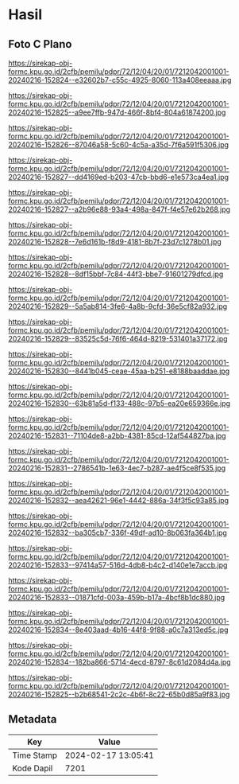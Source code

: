 # Hasil

## Foto C Plano

https://sirekap-obj-formc.kpu.go.id/2cfb/pemilu/pdpr/72/12/04/20/01/7212042001001-20240216-152824--e32602b7-c55c-4925-8060-113a408eeaaa.jpg

https://sirekap-obj-formc.kpu.go.id/2cfb/pemilu/pdpr/72/12/04/20/01/7212042001001-20240216-152825--a9ee7ffb-947d-466f-8bf4-804a61874200.jpg

https://sirekap-obj-formc.kpu.go.id/2cfb/pemilu/pdpr/72/12/04/20/01/7212042001001-20240216-152826--87046a58-5c60-4c5a-a35d-7f6a591f5306.jpg

https://sirekap-obj-formc.kpu.go.id/2cfb/pemilu/pdpr/72/12/04/20/01/7212042001001-20240216-152827--dd4169ed-b203-47cb-bbd6-e1e573ca4ea1.jpg

https://sirekap-obj-formc.kpu.go.id/2cfb/pemilu/pdpr/72/12/04/20/01/7212042001001-20240216-152827--a2b96e88-93a4-498a-847f-f4e57e62b268.jpg

https://sirekap-obj-formc.kpu.go.id/2cfb/pemilu/pdpr/72/12/04/20/01/7212042001001-20240216-152828--7e6d161b-f8d9-4181-8b7f-23d7c1278b01.jpg

https://sirekap-obj-formc.kpu.go.id/2cfb/pemilu/pdpr/72/12/04/20/01/7212042001001-20240216-152828--8df15bbf-7c84-44f3-bbe7-91601279dfcd.jpg

https://sirekap-obj-formc.kpu.go.id/2cfb/pemilu/pdpr/72/12/04/20/01/7212042001001-20240216-152829--5a5ab814-3fe6-4a8b-9cfd-36e5cf82a932.jpg

https://sirekap-obj-formc.kpu.go.id/2cfb/pemilu/pdpr/72/12/04/20/01/7212042001001-20240216-152829--83525c5d-76f6-464d-8219-531401a37172.jpg

https://sirekap-obj-formc.kpu.go.id/2cfb/pemilu/pdpr/72/12/04/20/01/7212042001001-20240216-152830--8441b045-ceae-45aa-b251-e8188baaddae.jpg

https://sirekap-obj-formc.kpu.go.id/2cfb/pemilu/pdpr/72/12/04/20/01/7212042001001-20240216-152830--63b81a5d-f133-488c-97b5-ea20e659366e.jpg

https://sirekap-obj-formc.kpu.go.id/2cfb/pemilu/pdpr/72/12/04/20/01/7212042001001-20240216-152831--71104de8-a2bb-4381-85cd-12af544827ba.jpg

https://sirekap-obj-formc.kpu.go.id/2cfb/pemilu/pdpr/72/12/04/20/01/7212042001001-20240216-152831--2786541b-1e63-4ec7-b287-ae4f5ce8f535.jpg

https://sirekap-obj-formc.kpu.go.id/2cfb/pemilu/pdpr/72/12/04/20/01/7212042001001-20240216-152832--aea42621-96e1-4442-886a-34f3f5c93a85.jpg

https://sirekap-obj-formc.kpu.go.id/2cfb/pemilu/pdpr/72/12/04/20/01/7212042001001-20240216-152832--ba305cb7-336f-49df-ad10-8b063fa364b1.jpg

https://sirekap-obj-formc.kpu.go.id/2cfb/pemilu/pdpr/72/12/04/20/01/7212042001001-20240216-152833--97414a57-516d-4db8-b4c2-d140e1e7accb.jpg

https://sirekap-obj-formc.kpu.go.id/2cfb/pemilu/pdpr/72/12/04/20/01/7212042001001-20240216-152833--01871cfd-003a-459b-b17a-4bcf8b1dc880.jpg

https://sirekap-obj-formc.kpu.go.id/2cfb/pemilu/pdpr/72/12/04/20/01/7212042001001-20240216-152834--8e403aad-4b16-44f8-9f88-a0c7a313ed5c.jpg

https://sirekap-obj-formc.kpu.go.id/2cfb/pemilu/pdpr/72/12/04/20/01/7212042001001-20240216-152834--182ba866-5714-4ecd-8797-8c61d2084d4a.jpg

https://sirekap-obj-formc.kpu.go.id/2cfb/pemilu/pdpr/72/12/04/20/01/7212042001001-20240216-152825--b2b68541-2c2c-4b6f-8c22-65b0d85a9f83.jpg


## Metadata

| Key        | Value               |
| ---------- | ------------------- |
| Time Stamp | 2024-02-17 13:05:41 |
| Kode Dapil | 7201                |



